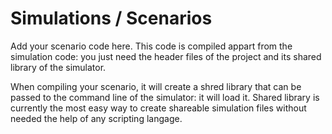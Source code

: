 # Simulations / Scenarios

Add your scenario code here. This code is compiled appart from the simulation code: you just need the header files of the project and its shared library of the simulator.

When compiling your scenario, it will create a shred library that can be passed to the command line of the simulator: it will load it.
Shared library is currently the most easy way to create shareable simulation files without needed the help of any scripting langage.
